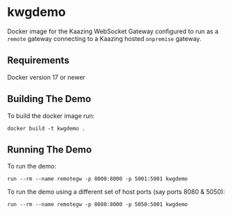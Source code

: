 # kwgdemo
Docker image for the Kaazing WebSocket Gateway configured to run as a `remote` gateway connecting to a Kaazing hosted `onpremise` gateway.

## Requirements
Docker version 17 or newer

## Building The Demo

To build the docker image run:

`docker build -t kwgdemo .`

## Running The Demo

To run the demo:

`run --rm --name remotegw -p 8000:8000 -p 5001:5001 kwgdemo`

To run the demo using a different set of host ports (say ports 8080 & 5050):

`run --rm --name remotegw -p 8080:8000 -p 5050:5001 kwgdemo`
